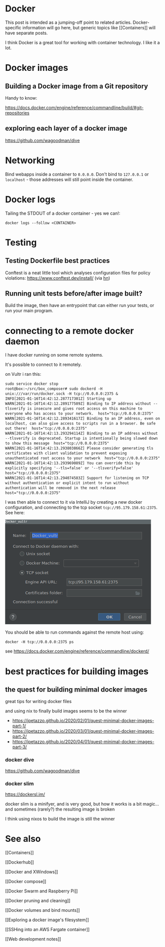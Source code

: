 # Docker
This post is intended as a jumping-off point to related articles. Docker-specific information will go here, but generic topics like [[Containers]] will have separate posts.

I think Docker is a great tool for working with container technology. I like it a lot.

# Docker images

## Building a Docker image from a Git repository

Handy to know:

https://docs.docker.com/engine/reference/commandline/build/#git-repositories

## exploring each layer of a docker image 

https://github.com/wagoodman/dive

# Networking
Bind webapps inside a container to `0.0.0.0`. Don't bind to `127.0.0.1` or `localhost` - those addresses will  still point inside the container.

# Docker logs
Tailing the STDOUT of a docker container - yes we can!:

```
docker logs --follow <CONTAINER>
```

# Testing
## Testing Dockerfile best practices
Conftest is a neat little tool which analyses configuration files for policy violations: https://www.conftest.dev/install/ (via [hn](https://news.ycombinator.com/item?id=24776771))

## Running unit tests before/after image built?
Build the image, then have an entrypoint that can either run your tests, or run your main program.

# connecting to a remote docker daemon

I have docker running on some remote systems.

It's possible to connect to it remotely.

on Vultr i ran this:

```
sudo service docker stop
root@box:~/src/box_composer# sudo dockerd -H unix:///var/run/docker.sock -H tcp://0.0.0.0:2375 &
INFO[2021-01-16T14:42:12.287717301Z] Starting up                                  
WARN[2021-01-16T14:42:12.289177589Z] Binding to IP address without --tlsverify is insecure and gives root access on this machine to everyone who has access to your network.  host="tcp://0.0.0.0:2375"
WARN[2021-01-16T14:42:12.289341617Z] Binding to an IP address, even on localhost, can also give access to scripts run in a browser. Be safe out there!  host="tcp://0.0.0.0:2375"
WARN[2021-01-16T14:42:13.293294114Z] Binding to an IP address without --tlsverify is deprecated. Startup is intentionally being slowed down to show this message  host="tcp://0.0.0.0:2375"
WARN[2021-01-16T14:42:13.293803866Z] Please consider generating tls certificates with client validation to prevent exposing unauthenticated root access to your network  host="tcp://0.0.0.0:2375"
WARN[2021-01-16T14:42:13.293969089Z] You can override this by explicitly specifying '--tls=false' or '--tlsverify=false'  host="tcp://0.0.0.0:2375"
WARN[2021-01-16T14:42:13.294074583Z] Support for listening on TCP without authentication or explicit intent to run without authentication will be removed in the next release  host="tcp://0.0.0.0:2375"
```

I was then able to connect to it via IntelliJ by creating a new docker configuration, and connecting to the tcp socket `tcp://95.179.158.61:2375`. See here:

![](Pasted%20image%2020210116154410.png)

You should be able to run commands against the remote host using:

```
docker -H tcp://0.0.0.0:2375 ps
```

see https://docs.docker.com/engine/reference/commandline/dockerd/

# best practices for building images

## the quest for building minimal docker images

great tips for writing docker files

and using nix to finally build images seems to be the winner

- https://jpetazzo.github.io/2020/02/01/quest-minimal-docker-images-part-1/
- https://jpetazzo.github.io/2020/03/01/quest-minimal-docker-images-part-2/
- https://jpetazzo.github.io/2020/04/01/quest-minimal-docker-images-part-3/

### docker dive

https://github.com/wagoodman/dive

### docker slim

https://dockersl.im/

docker slim is a minifyer, and is very good, but how it works is a bit magic... and sometimes (rarely?) the resulting image is broken

I think using nixos to build the image is still the winner

 # See also
[[Containers]]

[[Dockerhub]]

[[Docker and XWindows]]

[[Docker compose]]

[[Docker Swarm and Raspberry Pi]]

[[Docker pruning and cleaning]]

[[Docker volumes and bind mounts]]

[[Exploring a docker image's filesystem]]

[[SSHing into an AWS Fargate container]]

[[Web development notes]]